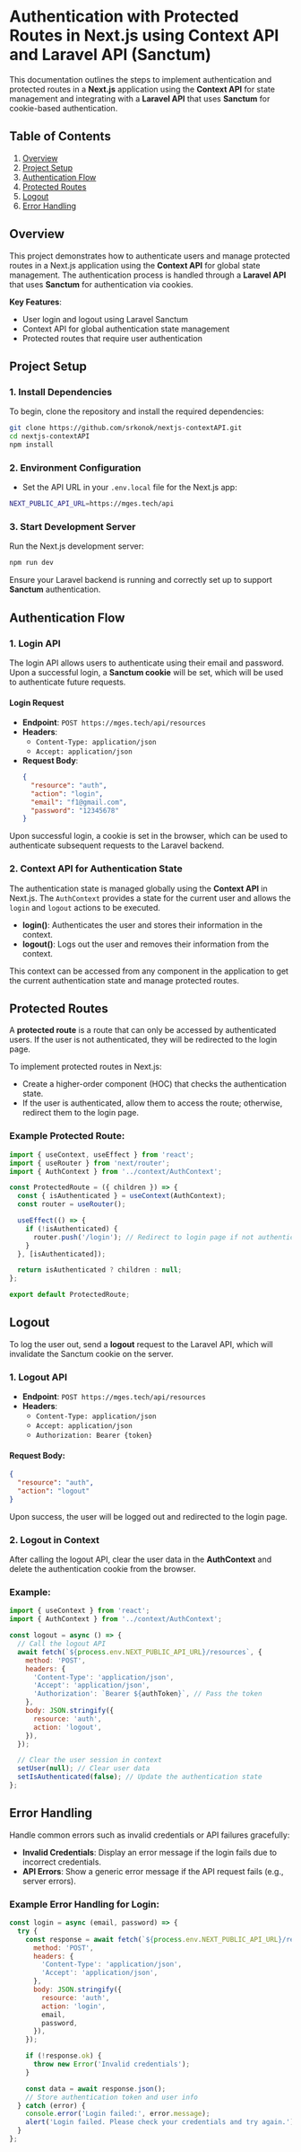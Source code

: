 # Authentication with Protected Routes in Next.js using Context API and Laravel API (Sanctum)

This documentation outlines the steps to implement authentication and protected routes in a **Next.js** application using the **Context API** for state management and integrating with a **Laravel API** that uses **Sanctum** for cookie-based authentication.

## Table of Contents

1. [Overview](#overview)
2. [Project Setup](#project-setup)
3. [Authentication Flow](#authentication-flow)
4. [Protected Routes](#protected-routes)
5. [Logout](#logout)
6. [Error Handling](#error-handling)

## Overview

This project demonstrates how to authenticate users and manage protected routes in a Next.js application using the **Context API** for global state management. The authentication process is handled through a **Laravel API** that uses **Sanctum** for authentication via cookies.

**Key Features**:
- User login and logout using Laravel Sanctum
- Context API for global authentication state management
- Protected routes that require user authentication

## Project Setup

### 1. Install Dependencies

To begin, clone the repository and install the required dependencies:

```bash
git clone https://github.com/srkonok/nextjs-contextAPI.git
cd nextjs-contextAPI
npm install
```

### 2. Environment Configuration

- Set the API URL in your `.env.local` file for the Next.js app:

```bash
NEXT_PUBLIC_API_URL=https://mges.tech/api
```

### 3. Start Development Server

Run the Next.js development server:

```bash
npm run dev
```

Ensure your Laravel backend is running and correctly set up to support **Sanctum** authentication.

## Authentication Flow

### 1. Login API

The login API allows users to authenticate using their email and password. Upon a successful login, a **Sanctum cookie** will be set, which will be used to authenticate future requests.

#### Login Request

- **Endpoint**: `POST https://mges.tech/api/resources`
- **Headers**:
  - `Content-Type: application/json`
  - `Accept: application/json`
- **Request Body**:
    ```json
    {
      "resource": "auth",
      "action": "login",
      "email": "f1@gmail.com",
      "password": "12345678"
    }
    ```

Upon successful login, a cookie is set in the browser, which can be used to authenticate subsequent requests to the Laravel backend.

### 2. Context API for Authentication State

The authentication state is managed globally using the **Context API** in Next.js. The `AuthContext` provides a state for the current user and allows the `login` and `logout` actions to be executed.

- **login()**: Authenticates the user and stores their information in the context.
- **logout()**: Logs out the user and removes their information from the context.

This context can be accessed from any component in the application to get the current authentication state and manage protected routes.

## Protected Routes

A **protected route** is a route that can only be accessed by authenticated users. If the user is not authenticated, they will be redirected to the login page.

To implement protected routes in Next.js:
- Create a higher-order component (HOC) that checks the authentication state.
- If the user is authenticated, allow them to access the route; otherwise, redirect them to the login page.

### Example Protected Route:

```javascript
import { useContext, useEffect } from 'react';
import { useRouter } from 'next/router';
import { AuthContext } from '../context/AuthContext';

const ProtectedRoute = ({ children }) => {
  const { isAuthenticated } = useContext(AuthContext);
  const router = useRouter();

  useEffect(() => {
    if (!isAuthenticated) {
      router.push('/login'); // Redirect to login page if not authenticated
    }
  }, [isAuthenticated]);

  return isAuthenticated ? children : null;
};

export default ProtectedRoute;
```

## Logout

To log the user out, send a **logout** request to the Laravel API, which will invalidate the Sanctum cookie on the server.

### 1. Logout API

- **Endpoint**: `POST https://mges.tech/api/resources`
- **Headers**:
  - `Content-Type: application/json`
  - `Accept: application/json`
  - `Authorization: Bearer {token}`

#### Request Body:
```json
{
  "resource": "auth",
  "action": "logout"
}
```

Upon success, the user will be logged out and redirected to the login page.

### 2. Logout in Context

After calling the logout API, clear the user data in the **AuthContext** and delete the authentication cookie from the browser.

### Example:

```javascript
import { useContext } from 'react';
import { AuthContext } from '../context/AuthContext';

const logout = async () => {
  // Call the logout API
  await fetch(`${process.env.NEXT_PUBLIC_API_URL}/resources`, {
    method: 'POST',
    headers: {
      'Content-Type': 'application/json',
      'Accept': 'application/json',
      'Authorization': `Bearer ${authToken}`, // Pass the token
    },
    body: JSON.stringify({
      resource: 'auth',
      action: 'logout',
    }),
  });

  // Clear the user session in context
  setUser(null); // Clear user data
  setIsAuthenticated(false); // Update the authentication state
};
```

## Error Handling

Handle common errors such as invalid credentials or API failures gracefully:

- **Invalid Credentials**: Display an error message if the login fails due to incorrect credentials.
- **API Errors**: Show a generic error message if the API request fails (e.g., server errors).

### Example Error Handling for Login:

```javascript
const login = async (email, password) => {
  try {
    const response = await fetch(`${process.env.NEXT_PUBLIC_API_URL}/resources`, {
      method: 'POST',
      headers: {
        'Content-Type': 'application/json',
        'Accept': 'application/json',
      },
      body: JSON.stringify({
        resource: 'auth',
        action: 'login',
        email,
        password,
      }),
    });

    if (!response.ok) {
      throw new Error('Invalid credentials');
    }

    const data = await response.json();
    // Store authentication token and user info
  } catch (error) {
    console.error('Login failed:', error.message);
    alert('Login failed. Please check your credentials and try again.');
  }
};
```

